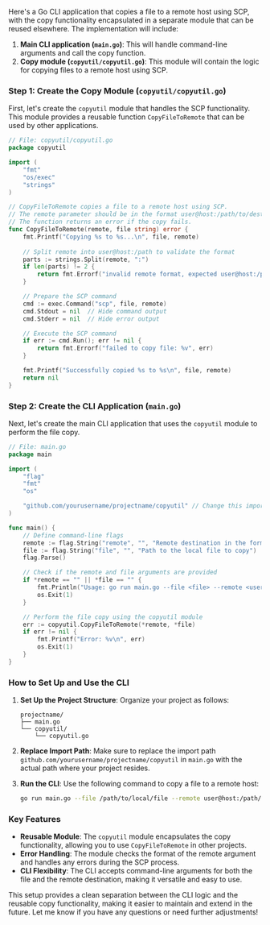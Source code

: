 Here's a Go CLI application that copies a file to a remote host using SCP, with the copy functionality encapsulated in a separate module that can be reused elsewhere. The implementation will include:

1. **Main CLI application (`main.go`)**: This will handle command-line arguments and call the copy function.
2. **Copy module (`copyutil/copyutil.go`)**: This module will contain the logic for copying files to a remote host using SCP.

### Step 1: Create the Copy Module (`copyutil/copyutil.go`)

First, let's create the `copyutil` module that handles the SCP functionality. This module provides a reusable function `CopyFileToRemote` that can be used by other applications.

```go
// File: copyutil/copyutil.go
package copyutil

import (
	"fmt"
	"os/exec"
	"strings"
)

// CopyFileToRemote copies a file to a remote host using SCP.
// The remote parameter should be in the format user@host:/path/to/destination.
// The function returns an error if the copy fails.
func CopyFileToRemote(remote, file string) error {
	fmt.Printf("Copying %s to %s...\n", file, remote)
	
	// Split remote into user@host:/path to validate the format
	parts := strings.Split(remote, ":")
	if len(parts) != 2 {
		return fmt.Errorf("invalid remote format, expected user@host:/path")
	}

	// Prepare the SCP command
	cmd := exec.Command("scp", file, remote)
	cmd.Stdout = nil  // Hide command output
	cmd.Stderr = nil  // Hide error output

	// Execute the SCP command
	if err := cmd.Run(); err != nil {
		return fmt.Errorf("failed to copy file: %v", err)
	}

	fmt.Printf("Successfully copied %s to %s\n", file, remote)
	return nil
}
```

### Step 2: Create the CLI Application (`main.go`)

Next, let's create the main CLI application that uses the `copyutil` module to perform the file copy.

```go
// File: main.go
package main

import (
	"flag"
	"fmt"
	"os"

	"github.com/yourusername/projectname/copyutil" // Change this import path to match your module structure
)

func main() {
	// Define command-line flags
	remote := flag.String("remote", "", "Remote destination in the format user@host:/path/to/destination")
	file := flag.String("file", "", "Path to the local file to copy")
	flag.Parse()

	// Check if the remote and file arguments are provided
	if *remote == "" || *file == "" {
		fmt.Println("Usage: go run main.go --file <file> --remote <user@host:/path/to/destination>")
		os.Exit(1)
	}

	// Perform the file copy using the copyutil module
	err := copyutil.CopyFileToRemote(*remote, *file)
	if err != nil {
		fmt.Printf("Error: %v\n", err)
		os.Exit(1)
	}
}
```

### How to Set Up and Use the CLI

1. **Set Up the Project Structure**: Organize your project as follows:

   ```
   projectname/
   ├── main.go
   └── copyutil/
       └── copyutil.go
   ```

2. **Replace Import Path**: Make sure to replace the import path `github.com/yourusername/projectname/copyutil` in `main.go` with the actual path where your project resides.

3. **Run the CLI**: Use the following command to copy a file to a remote host:

   ```bash
   go run main.go --file /path/to/local/file --remote user@host:/path/to/destination
   ```

### Key Features

- **Reusable Module**: The `copyutil` module encapsulates the copy functionality, allowing you to use `CopyFileToRemote` in other projects.
- **Error Handling**: The module checks the format of the remote argument and handles any errors during the SCP process.
- **CLI Flexibility**: The CLI accepts command-line arguments for both the file and the remote destination, making it versatile and easy to use.

This setup provides a clean separation between the CLI logic and the reusable copy functionality, making it easier to maintain and extend in the future. Let me know if you have any questions or need further adjustments!
